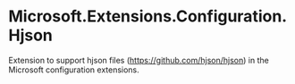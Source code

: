 # Microsoft.Extensions.Configuration.Hjson
Extension to support hjson files (https://github.com/hjson/hjson) in the Microsoft configuration extensions.

